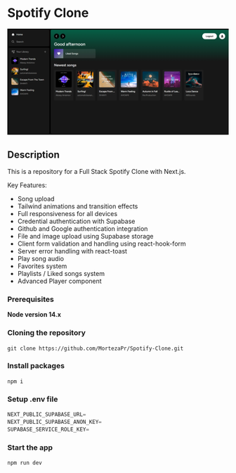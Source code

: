 # Spotify Clone

![overview](./public/images/overview.png)

## Description

This is a repository for a Full Stack Spotify Clone with Next.js.

Key Features:

- Song upload
- Tailwind animations and transition effects
- Full responsiveness for all devices
- Credential authentication with Supabase
- Github and Google authentication integration
- File and image upload using Supabase storage
- Client form validation and handling using react-hook-form
- Server error handling with react-toast
- Play song audio
- Favorites system
- Playlists / Liked songs system
- Advanced Player component

### Prerequisites

**Node version 14.x**

### Cloning the repository

```shell
git clone https://github.com/MortezaPr/Spotify-Clone.git
```

### Install packages

```shell
npm i
```

### Setup .env file

```js
NEXT_PUBLIC_SUPABASE_URL=
NEXT_PUBLIC_SUPABASE_ANON_KEY=
SUPABASE_SERVICE_ROLE_KEY=
```

### Start the app

```shell
npm run dev
```
